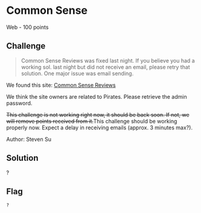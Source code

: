 # Common Sense
Web - 100 points

## Challenge 
> Common Sense Reviews was fixed last night. If you believe you had a working sol. last night but did not receive an email, please retry that solution. One major issue was email sending.

We found this site: [Common Sense Reviews](https://commonsensereviews.tpctf.tk/)

We think the site owners are related to Pirates. Please retrieve the admin password.

<strike>This challenge is not working right now, it should be back soon. If not, we will remove points received from it.</strike>This challenge should be working properly now. Expect a delay in receiving emails (approx. 3 minutes max?).

Author: Steven Su


## Solution
?

## Flag
`?`